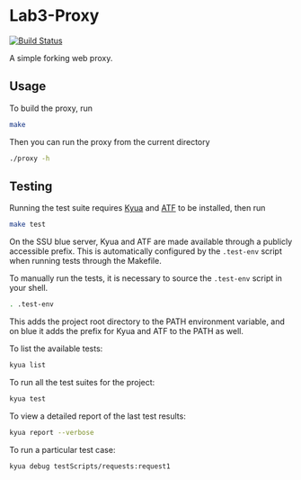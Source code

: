 # Lab3-Proxy
[![Build Status](https://travis-ci.org/Group5-CS365/Lab3-Proxy.svg?branch=master)](https://travis-ci.org/Group5-CS365/Lab3-Proxy)

A simple forking web proxy.


Usage
-----

To build the proxy, run
```sh
make
```

Then you can run the proxy from the current directory
```sh
./proxy -h
```


Testing
-----------

Running the test suite requires [Kyua][kyua] and [ATF][atf] to be installed, then run
```sh
make test
```

[kyua]: https://github.com/jmmv/kyua
[atf]: https://github.com/jmmv/atf

On the SSU blue server, Kyua and ATF are made available through a publicly accessible
prefix. This is automatically configured by the `.test-env` script when running tests
through the Makefile.

To manually run the tests, it is necessary to source the `.test-env` script in your shell.
```sh
. .test-env
```

This adds the project root directory to the PATH environment variable, and on blue it adds
the prefix for Kyua and ATF to the PATH as well.

To list the available tests:
```sh
kyua list
```

To run all the test suites for the project:
```sh
kyua test
```

To view a detailed report of the last test results:
```sh
kyua report --verbose
```

To run a particular test case:
```sh
kyua debug testScripts/requests:request1
```

